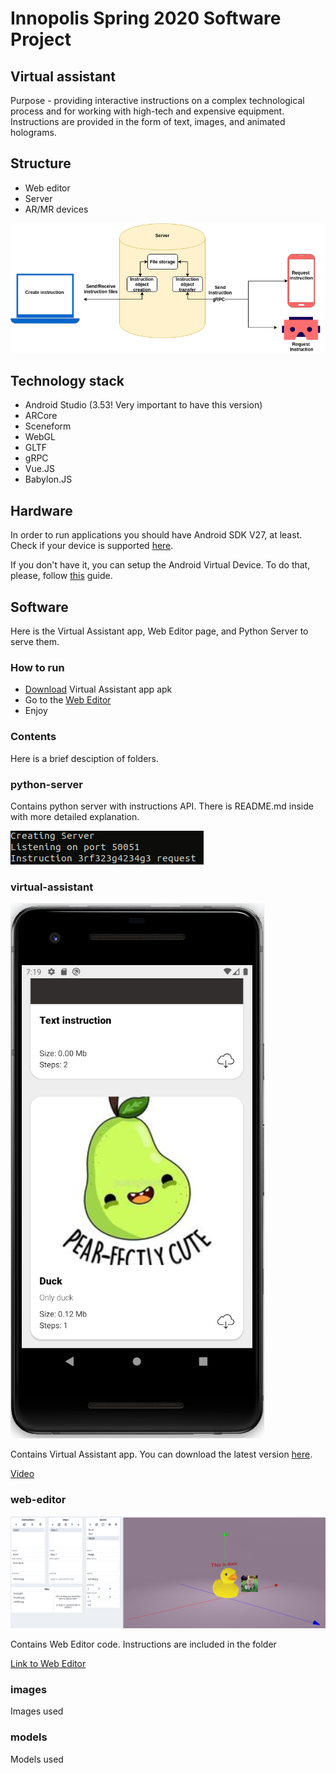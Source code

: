 # Innopolis Spring 2020 Software Project

## Virtual assistant

Purpose - providing interactive instructions on a complex technological
process and for working with high-tech and expensive equipment. Instructions
are provided in the form of text, images, and animated holograms.

## Structure

- Web editor
- Server
- AR/MR devices

![architecture](architecture.png)

## Technology stack

- Android Studio (3.53! Very important to have this version)
- ARCore
- Sceneform
- WebGL
- GLTF
- gRPC
- Vue.JS
- Babylon.JS

## Hardware

In order to run applications you should have Android SDK V27, at least.
Check if your device is supported [here](https://developers.google.com/ar/discover/supported-devices).

If you don't have it, you can setup the Android Virtual Device. To do that, please, follow [this](https://developers.google.com/ar/develop/java/quickstart) guide.

## Software

Here is the Virtual Assistant app, Web Editor page, and Python Server to serve them.

### How to run

- [Download](https://github.com/Sarrasor/INNO-S20-SP/releases) Virtual Assistant app apk 
- Go to the [Web Editor](https://sarrasor.github.io/INNO-S20-SP/)
- Enjoy

### Contents

Here is a brief desciption of folders.

### python-server

Contains python server with instructions API.
There is README.md inside with more detailed explanation.

![python-server](images/docs/python_server.png)

### virtual-assistant

![virtual-assistant](images/docs/virtual_assistant.png)

Contains Virtual Assistant app. You can download the latest version [here](https://github.com/Sarrasor/INNO-S20-SP/releases).

[Video](https://drive.google.com/file/d/1HnKh15GNuCh4DoWQbFhH2sP1luFxgRzL/view?usp=sharing)

### web-editor

![web-editor](images/docs/web_editor.png)

Contains Web Editor code. Instructions are included in the folder

[Link to Web Editor](https://sarrasor.github.io/INNO-S20-SP/)

### images

Images used

### models

Models used
